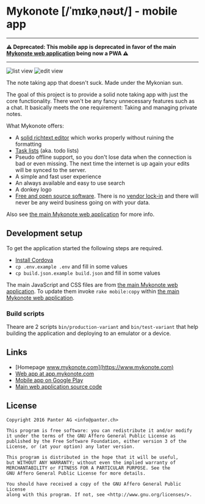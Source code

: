 # Mykonote [/ˈmɪkəˌnəʊt/] - mobile app

---

**⚠️ Deprecated: This mobile app is deprecated in favor of the main [Mykonote web application](https://github.com/koffeinfrei/mykonote) being now a PWA ⚠️**

---

![list view](screenshot1.png)
![edit view](screenshot2.png)

The note taking app that doesn't suck. Made under the Mykonian sun.

The goal of this project is to provide a solid note taking app with just the
core functionality. There won't be any fancy unnecessary features such as a
chat. It basically meets the one requirement: Taking and managing private
notes.

What Mykonote offers:

* A [solid richtext editor](http://quilljs.com/) which works properly without
  ruining the formatting
* [Task lists](https://github.com/koffeinfrei/quill-task-list) (aka. todo
  lists)
* Pseudo offline support, so you don't lose data when the connection is bad or even
  missing. The next time the internet is up again your edits will be synced to
  the server.
* A simple and fast user experience
* An always available and easy to use search
* A donkey logo
* [Free and open source software](https://www.gnu.org/philosophy/free-sw.html).
  There is no [vendor lock-in](https://en.wikipedia.org/wiki/Vendor_lock-in)
  and there will never be any weird business going on with your data.


Also see [the main Mykonote web application](https://github.com/panter/mykonote) for more info.

## Development setup

To get the application started the following steps are required.

* [Install Cordova](https://cordova.apache.org/docs/en/latest/guide/cli/index.html)
* `cp .env.example .env` and fill in some values
* `cp build.json.example build.json` and fill in some values

The main JavaScript and CSS files are from [the main Mykonote web
application](https://github.com/panter/mykonote).  To update them invoke `rake
mobile:copy` within [the main Mykonote web
application](https://github.com/panter/mykonote).

### Build scripts

Theare are 2 scripts `bin/production-variant` and `bin/test-variant` that help
building the application and deploying to an emulator or a device.

## Links

- [Homepage www.mykonote.com](https://www.mykonote.com)
- [Web app at app.mykonote.com](https://app.mykonote.com)
- [Mobile app on Google
  Play](https://play.google.com/store/apps/details?id=com.mykonote)
- [Main web application source code](https://github.com/panter/mykonote-app)


## License

    Copyright 2016 Panter AG <info@panter.ch>

    This program is free software: you can redistribute it and/or modify
    it under the terms of the GNU Affero General Public License as
    published by the Free Software Foundation, either version 3 of the
    License, or (at your option) any later version.

    This program is distributed in the hope that it will be useful,
    but WITHOUT ANY WARRANTY; without even the implied warranty of
    MERCHANTABILITY or FITNESS FOR A PARTICULAR PURPOSE. See the
    GNU Affero General Public License for more details.

    You should have received a copy of the GNU Affero General Public License
    along with this program. If not, see <http://www.gnu.org/licenses/>.
